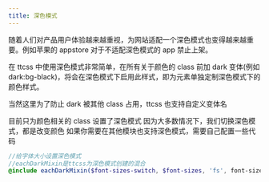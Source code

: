 ```yaml
---
title: 深色模式
---
```


随着人们对产品用户体验越来越重视，为网站适配一个深色模式也变得越来越重要。例如苹果的 appstore 对于不适配深色模式的 app 禁止上架。

在 ttcss 中使用深色模式非常简单，在所有关于颜色的 class 前加 dark 变体(例如 dark:bg-black)，将会在深色模式下启用此样式，即为元素单独定制深色模式下的颜色样式。

当然这里为了防止 dark 被其他 class 占用，ttcss 也支持自定义变体名

目前只为颜色相关的 class 设置了深色模式
因为大多数情况下，我们切换深色模式，都是改变颜色
如果你需要在其他模块也支持深色模式，需要自己配置一些代码

```scss
//给字体大小设置深色模式
//eachDarkMixin是ttcss为深色模式创建的混合
@include eachDarkMixin($font-sizes-switch, $font-sizes, 'fs', font-size);
```
